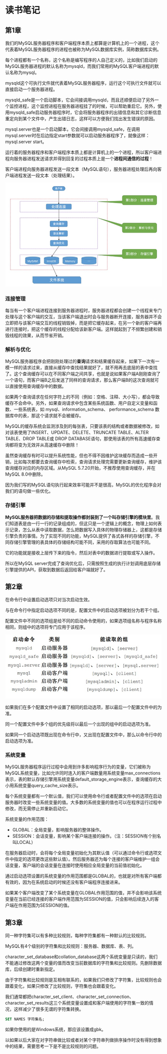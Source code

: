 # 读书笔记

## 第1章

我们的MySQL服务器程序和客户端程序本质上都算是计算机上的一个进程，这个代表着MySQL服务器程序的进程也被称为MySQL数据库实例，简称数据库实例。

每个进程都有一个名称，这个名称是编写程序的人自己定义的，比如我们启动的MySQL服务器进程的默认名称为mysqld，而我们常用的MySQL客户端进程的默认名称为mysql。

mysqld这个可执行文件就代表着MySQL服务器程序，运行这个可执行文件就可以直接启动一个服务器进程。

mysqld_safe是一个启动脚本，它会间接调用mysqld，而且还顺便启动了另外一个监控进程，这个监控进程在服务器进程挂了的时候，可以帮助重启它。另外，使用mysqld_safe启动服务器程序时，它会将服务器程序的出错信息和其它诊断信息重定向到某个文件中，产生出错日志，这样可以方便我们找出发生错误的原因。

mysql.server也是一个启动脚本，它会间接调用mysqld_safe，在调用mysql.server时在后边指定start参数就可以启动服务器程序了，就像这样：mysql.server start。

运行着的服务器程序和客户端程序本质上都是计算机上的一个进程，所以客户端进程向服务器进程发送请求并得到回复的过程本质上是一个**进程间通信的过程**！

客户端进程向服务器进程发送一段文本（MySQL语句），服务器进程处理后再向客户端进程发送一段文本（处理结果）。

<img src="./image/请求流程.jpg">

### 连接管理

每当有一个客户端进程连接到服务器进程时，服务器进程都会创建一个线程来专门处理与这个客户端的交互，当该客户端退出时会与服务器断开连接，服务器并不会立即把与该客户端交互的线程销毁掉，而是把它缓存起来，在另一个新的客户端再进行连接时，把这个缓存的线程分配给该新客户端。这样就起到了不频繁创建和销毁线程的效果，从而节省开销。

### 解析与优化

MySQL服务器程序会把刚刚处理过的**查询**请求和结果缓存起来，如果下一次有一模一样的请求过来，直接从缓存中查找结果就好了，就不用再去底层的表中查找了。这个查询缓存可以在不同客户端之间共享，也就是说如果客户端A刚刚查询了一个语句，而客户端B之后发送了同样的查询请求，那么客户端B的这次查询就可以直接使用查询缓存中的数据。

如果两个查询请求在任何字符上的不同（例如：空格、注释、大小写），都会导致缓存不会命中。另外，如果查询请求中包含某些系统函数、用户自定义变量和函数、一些系统表，如 mysql、information_schema、 performance_schema 数据库中的表，那这个请求就不会被缓存。

MySQL的缓存系统会监测涉及到的每张表，只要该表的结构或者数据被修改，如对该表使用了INSERT、UPDATE、DELETE、TRUNCATE TABLE、ALTER TABLE、DROP TABLE或 DROP DATABASE语句，那使用该表的所有高速缓存查询都将变为无效并从高速缓存中删除！

虽然查询缓存有时可以提升系统性能，但也不得不因维护这块缓存而造成一些开销，比如每次都要去查询缓存中检索，查询请求处理完需要更新查询缓存，维护该查询缓存对应的内存区域。从MySQL 5.7.20开始，不推荐使用查询缓存，并在MySQL 8.0中删除。

因为我们写的MySQL语句执行起来效率可能并不是很高，MySQL的优化程序会对我们的语句做一些优化。

### 存储引擎

**MySQL服务器把数据的存储和提取操作都封装到了一个叫存储引擎的模块里**。我们知道表是由一行一行的记录组成的，但这只是一个逻辑上的概念，物理上如何表示记录，怎么从表中读取数据，怎么把数据写入具体的物理存储器上，这都是存储引擎负责的事情。为了实现不同的功能，MySQL提供了各式各样的存储引擎，不同存储引擎管理的表具体的存储结构可能不同，采用的存取算法也可能不同。

它的功能就是接收上层传下来的指令，然后对表中的数据进行提取或写入操作。

所以在MySQL server完成了查询优化后，只需按照生成的执行计划调用底层存储引擎提供的API，获取到数据后返回给客户端就好了。

## 第2章

在命令行中设置启动选项只对当次启动生效。

与在命令行中指定启动选项不同的是，配置文件中的启动选项被划分为若干个组。

配置文件中不同的选项组是给不同的启动命令使用的，如果选项组名称与程序名称相同，则组中的选项将专门应用于该程序。

<img src="./image/启动命令分组.jpg">

如果我们在多个配置文件中设置了相同的启动选项，那以最后一个配置文件中的为准。

同一个配置文件中多个组的优先级将以最后一个出现的组中的启动选项为准。

如果同一个启动选项既出现在命令行中，又出现在配置文件中，那么以命令行中的启动选项为准。

### 系统变量

MySQL服务器程序运行过程中会用到许多影响程序行为的变量，它们被称为MySQL系统变量，比如允许同时连入的客户端数量用系统变量max_connections表示，表的默认存储引擎用系统变量default_storage_engine表示，查询缓存的大小用系统变量query_cache_size表示。

每个系统变量都有一个默认值，我们可以使用命令行或者配置文件中的选项在启动服务器时改变一些系统变量的值。大多数的系统变量的值也可以在程序运行过程中修改，而无需停止并重新启动它。

系统变量的作用范围：

- GLOBAL：全局变量，影响服务器的整体操作。
- SESSION：会话变量，影响某个客户端连接的操作。（注：SESSION有个别名叫LOCAL）

在服务器启动时，会将每个全局变量初始化为其默认值（可以通过命令行或选项文件中指定的选项更改这些默认值）。然后服务器还为每个连接的客户端维护一组会话变量，客户端的会话变量在连接时使用相应全局变量的当前值初始化。

通过启动选项设置的系统变量的作用范围都是GLOBAL的，也就是对所有客户端都有效的，因为在系统启动的时候还没有客户端程序连接进来。

如果某个客户端改变了某个系统变量在GLOBAL作用范围的值，并不会影响该系统变量在当前已经连接的客户端作用范围为SESSION的值，只会影响后续连入的客户端在作用范围为SESSION的值。

## 第3章

同一种字符集可以有多种比较规则，每种字符集都有一种默认的比较规则。

MySQL有4个级别的字符集和比较规则：服务器、数据库、表、列。

character_set_database和collation_database这两个系统变量是只读的，我们不能通过修改这两个变量的值而改变当前数据库的字符集和比较规则。先删除数据库，后续创建时重新指定。

由于字符集和比较规则是互相有联系的，如果我们只修改了字符集，比较规则也会跟着变化，如果只修改了比较规则，字符集也会跟着变化。

我们通常都把character_set_client、character_set_connection、character_set_results这三个系统变量设置成和客户端使用的字符集一致的情况，这样减少了很多无谓的字符集转换。

```sql
SET NAMES 字符集名;
```

如果你使用的是Windows系统，那应该设置成gbk。

以如果以后大家在对字符串做比较或者对某个字符串列做排序操作时没有得到想象中的结果，需要思考一下是不是比较规则的问题。
